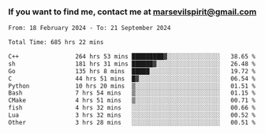 ### If you want to find me, contact me at marsevilspirit@gmail.com

<!--
**marsevilspirit/marsevilspirit** is a ✨ _special_ ✨ repository because its `README.md` (this file) appears on your GitHub profile.

Here are some ideas to get you started:

- 🔭 I’m currently working on ...
- 🌱 I’m currently learning ...
- 👯 I’m looking to collaborate on ...
- 🤔 I’m looking for help with ...
- 💬 Ask me about ...
- 📫 How to reach me: ...
- 😄 Pronouns: ...
- ⚡ Fun fact: ...
-->
<!--START_SECTION:waka-->

```txt
From: 18 February 2024 - To: 21 September 2024

Total Time: 685 hrs 22 mins

C++                264 hrs 53 mins █████████▓░░░░░░░░░░░░░░░   38.65 %
sh                 181 hrs 31 mins ██████▓░░░░░░░░░░░░░░░░░░   26.48 %
Go                 135 hrs 8 mins  █████░░░░░░░░░░░░░░░░░░░░   19.72 %
C                  44 hrs 51 mins  █▓░░░░░░░░░░░░░░░░░░░░░░░   06.54 %
Python             10 hrs 20 mins  ▒░░░░░░░░░░░░░░░░░░░░░░░░   01.51 %
Bash               7 hrs 54 mins   ▒░░░░░░░░░░░░░░░░░░░░░░░░   01.15 %
CMake              4 hrs 51 mins   ▒░░░░░░░░░░░░░░░░░░░░░░░░   00.71 %
fish               4 hrs 32 mins   ░░░░░░░░░░░░░░░░░░░░░░░░░   00.66 %
Lua                3 hrs 32 mins   ░░░░░░░░░░░░░░░░░░░░░░░░░   00.52 %
Other              3 hrs 28 mins   ░░░░░░░░░░░░░░░░░░░░░░░░░   00.51 %
```

<!--END_SECTION:waka-->
